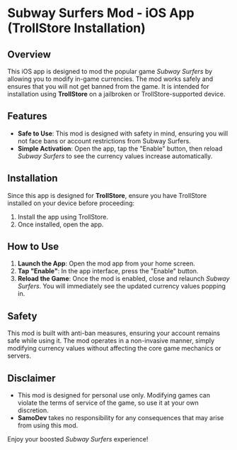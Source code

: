 # Subway Surfers Mod - iOS App (TrollStore Installation)

## Overview
This iOS app is designed to mod the popular game *Subway Surfers* by allowing you to modify in-game currencies. The mod works safely and ensures that you will not get banned from the game. It is intended for installation using **TrollStore** on a jailbroken or TrollStore-supported device.

## Features
- **Safe to Use**: This mod is designed with safety in mind, ensuring you will not face bans or account restrictions from Subway Surfers.
- **Simple Activation**: Open the app, tap the "Enable" button, then reload *Subway Surfers* to see the currency values increase automatically.

## Installation
Since this app is designed for **TrollStore**, ensure you have TrollStore installed on your device before proceeding:
1. Install the app using TrollStore.
2. Once installed, open the app.

## How to Use
1. **Launch the App**: Open the mod app from your home screen.
2. **Tap "Enable"**: In the app interface, press the "Enable" button.
3. **Reload the Game**: Once the mod is enabled, close and relaunch *Subway Surfers*. You will immediately see the updated currency values popping in.

## Safety
This mod is built with anti-ban measures, ensuring your account remains safe while using it. The mod operates in a non-invasive manner, simply modifying currency values without affecting the core game mechanics or servers.

## Disclaimer
- This mod is designed for personal use only. Modifying games can violate the terms of service of the game, so use it at your own discretion.
- **SamoDev** takes no responsibility for any consequences that may arise from using this mod.

Enjoy your boosted *Subway Surfers* experience!
